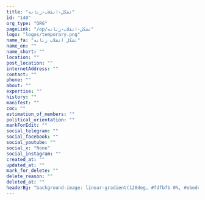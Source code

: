 ```yaml
---
title: "تشکل-انقلاب-زنانه"
id: "140"
org_type: "ORG"
pageLink: "/op/تشکل-انقلاب-زنانه"
logo: "logos/temporary.png"
name_fa: "تشکل انقلاب زنانه"
name_en: ""
name_short: ""
location: ""
post_location: ""
internetAddress: ""
contact: ""
phone: ""
about: ""
expertise: ""
history: ""
manifest: ""
coc: ""
estimation_of_members: ""
political_orientation: ""
markForEdit: ""
social_telegram: ""
social_facebook: ""
social_youtube: ""
social_x: "None"
social_instagram: ""
created_at: ""
updated_at: ""
mark_for_delete: ""
delete_reason: ""
deleted_at: ""
headerBg: "background-image: linear-gradient(120deg, #fdfbfb 0%, #ebedee 100%);"
---
```


